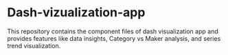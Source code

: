 # Dash-vizualization-app
This repository contains the component files of dash visualization app and provides features like data insights, Category vs Maker analysis, and series trend visualization.

